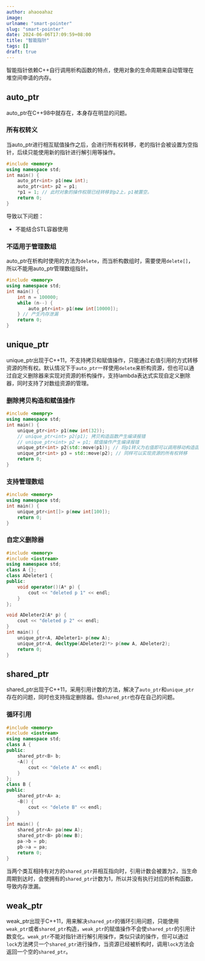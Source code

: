 ```yaml
---
author: ahaooahaz
image:
urlname: "smart-pointer"
slug: "smart-pointer"
date: 2024-06-06T17:09:59+08:00
title: "智能指针"
tags: []
draft: true
---
```

<!--more-->

智能指针依赖C++自行调用析构函数的特点，使用对象的生命周期来自动管理在堆空间申请的内存。
## auto_ptr
auto_ptr在C++98中就存在，本身存在明显的问题。
### 所有权转义
当auto_ptr进行相互赋值操作之后，会进行所有权转移，老的指针会被设置为空指针，后续只能使用新的指针进行解引用等操作。
```cpp
#include <memory>
using namespace std;
int main() {
	auto_ptr<int> p1(new int);
	auto_ptr<int> p2 = p1;
	*p1 = 1; // 此时对象的操作权限已经转移到p2上，p1被置空。
	return 0;
}
```
导致以下问题：
- 不能结合STL容器使用
### 不适用于管理数组
auto_ptr在析构时使用的方法为`delete`，而当析构数组时，需要使用`delete[]`，所以不能用auto_ptr管理数组指针。
```cpp
#include <memory>
using namespace std;
int main() {
	int n = 100000;
	while (n--) {
		auto_ptr<int> p1(new int[10000]);
	} // 产生内存泄漏
	return 0;
}
```
## unique_ptr
unique_ptr出现于C++11，不支持拷贝和赋值操作，只能通过右值引用的方式转移资源的所有权。默认情况下于`auto_ptr`一样使用`delete`来析构资源，但也可以通过自定义删除器来实现对资源的析构操作，支持lambda表达式实现自定义删除器，同时支持了对数组资源的管理。
### 删除拷贝构造和赋值操作
```cpp
#include <mempry>
using namespace std;
int main() {
	unique_ptr<int> p1(new int(32));
	// unique_ptr<int> p2(p1); 拷贝构造函数产生编译报错
	// unique_ptr<int> p2 = p1; 赋值操作产生编译报错
	unique_ptr<int> p2(std::move(p1)); // 将p1转义为右值即可以调用移动构造函数
	unique_ptr<int> p3 = std::move(p2); // 同样可以实现资源的所有权转移
	return 0;
}
```
### 支持管理数组
```cpp
#include <memory>
using namespace std;
int main() {
	unique_ptr<int[]> p(new int[100]);
	return 0;
}
```
### 自定义删除器
```cpp
#include <memory>
#include <iostream>
using namespace std;
class A {};
class ADeleter1 {
public:
	void operator()(A* p) {
		cout << "deleted p 1" << endl;
	}
};

void ADeleter2(A* p) {
	cout << "deleted p 2" << endl;
}
int main() {
	unique_ptr<A, ADeleter1> p(new A);
	unique_ptr<A, decltype(ADeleter2)*> p(new A, ADeleter2);
	return 0;
}

```
## shared_ptr
shared_ptr出现于C++11，采用引用计数的方法，解决了`auto_ptr`和`unique_ptr`存在的问题，同时也支持指定删除器。但`shared_ptr`也存在自己的问题。
### 循环引用
```cpp
#include <memory>
#include <iostream>
using namespace std;
class A {
public:
	shared_ptr<B> b;
	~A() {
		cout << "delete A" << endl;
	}
};
class B {
public:
	shared_ptr<A> a;
	~B() {
		cout << "delete B" << endl;
	}
}
int main() {
	shared_ptr<A> pa(new A);
	shared_ptr<B> pb(new B);
	pa->b = pb;
	pb->a = pa;
	return 0;
}
```
当两个类互相持有对方的`shared_ptr`并相互指向时，引用计数会被置为2，当生命周期到达时，会使拥有的`shared_ptr`计数为1，所以并没有执行对应的析构函数，导致内存泄漏。
## weak_ptr
weak_ptr出现于C++11，用来解决`shared_ptr`的循环引用问题，只能使用`weak_ptr`或者`shared_ptr`构造，`weak_ptr`的赋值操作不会使`shared_ptr`的引用计数变化。`weak_ptr`不能对指针进行解引用操作，类似只读的操作，但可以通过`lock`方法拷贝一个`shared_ptr`进行操作，当资源已经被析构时，调用`lock`方法会返回一个空的`shared_ptr`。